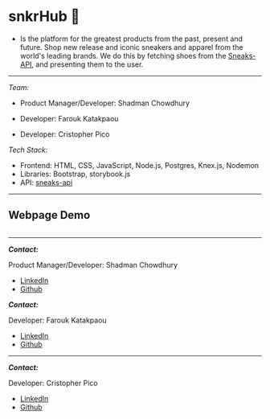 # snkrHub 👟
* Is the platform for the greatest products from the past, present and future. Shop new release and iconic sneakers and apparel from the world's leading brands. We do this by fetching shoes from the [Sneaks-API](https://www.npmjs.com/package/sneaks-api/), and presenting them to the user. 
---
_Team:_

* Product Manager/Developer: Shadman Chowdhury

* Developer: Farouk Katakpaou

* Developer: Cristopher Pico

_Tech Stack:_

* Frontend: HTML, CSS, JavaScript, Node.js, Postgres, Knex.js, Nodemon 
* Libraries: Bootstrap, storybook.js
* API: [sneaks-api](https://www.npmjs.com/package/sneaks-api)

---

## Webpage Demo

<img src="">

---
***Contact:***

Product Manager/Developer: Shadman Chowdhury

* [LinkedIn](https://www.linkedin.com/in/shadmanc/)
* [Github]()

***Contact:***

Developer: Farouk Katakpaou

* [LinkedIn](https://www.linkedin.com/in/farouk-katakpaou-b5ba461a2/)
* [Github](https://github.com/farouk0197)
  
___

***Contact:***

Developer: Cristopher Pico

* [LinkedIn](https://www.linkedin.com/in/cristopher-pico-pinos-12089a207/)
* [Github](https://github.com/Crislp12)
